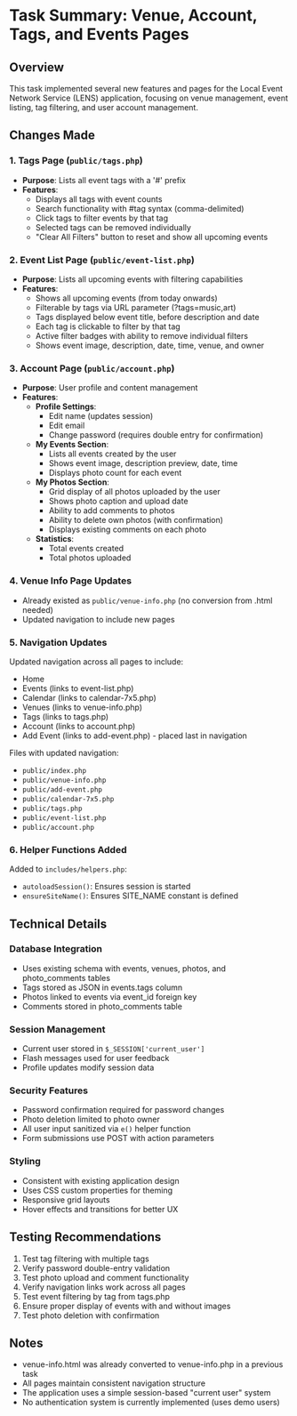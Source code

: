 # Task Summary: Venue, Account, Tags, and Events Pages

## Overview
This task implemented several new features and pages for the Local Event Network Service (LENS) application, focusing on venue management, event listing, tag filtering, and user account management.

## Changes Made

### 1. Tags Page (`public/tags.php`)
- **Purpose**: Lists all event tags with a '#' prefix
- **Features**:
  - Displays all tags with event counts
  - Search functionality with #tag syntax (comma-delimited)
  - Click tags to filter events by that tag
  - Selected tags can be removed individually
  - "Clear All Filters" button to reset and show all upcoming events

### 2. Event List Page (`public/event-list.php`)
- **Purpose**: Lists all upcoming events with filtering capabilities
- **Features**:
  - Shows all upcoming events (from today onwards)
  - Filterable by tags via URL parameter (?tags=music,art)
  - Tags displayed below event title, before description and date
  - Each tag is clickable to filter by that tag
  - Active filter badges with ability to remove individual filters
  - Shows event image, description, date, time, venue, and owner

### 3. Account Page (`public/account.php`)
- **Purpose**: User profile and content management
- **Features**:
  - **Profile Settings**:
    - Edit name (updates session)
    - Edit email
    - Change password (requires double entry for confirmation)
  - **My Events Section**:
    - Lists all events created by the user
    - Shows event image, description preview, date, time
    - Displays photo count for each event
  - **My Photos Section**:
    - Grid display of all photos uploaded by the user
    - Shows photo caption and upload date
    - Ability to add comments to photos
    - Ability to delete own photos (with confirmation)
    - Displays existing comments on each photo
  - **Statistics**:
    - Total events created
    - Total photos uploaded

### 4. Venue Info Page Updates
- Already existed as `public/venue-info.php` (no conversion from .html needed)
- Updated navigation to include new pages

### 5. Navigation Updates
Updated navigation across all pages to include:
- Home
- Events (links to event-list.php)
- Calendar (links to calendar-7x5.php)
- Venues (links to venue-info.php)
- Tags (links to tags.php)
- Account (links to account.php)
- Add Event (links to add-event.php) - placed last in navigation

Files with updated navigation:
- `public/index.php`
- `public/venue-info.php`
- `public/add-event.php`
- `public/calendar-7x5.php`
- `public/tags.php`
- `public/event-list.php`
- `public/account.php`

### 6. Helper Functions Added
Added to `includes/helpers.php`:
- `autoloadSession()`: Ensures session is started
- `ensureSiteName()`: Ensures SITE_NAME constant is defined

## Technical Details

### Database Integration
- Uses existing schema with events, venues, photos, and photo_comments tables
- Tags stored as JSON in events.tags column
- Photos linked to events via event_id foreign key
- Comments stored in photo_comments table

### Session Management
- Current user stored in `$_SESSION['current_user']`
- Flash messages used for user feedback
- Profile updates modify session data

### Security Features
- Password confirmation required for password changes
- Photo deletion limited to photo owner
- All user input sanitized via `e()` helper function
- Form submissions use POST with action parameters

### Styling
- Consistent with existing application design
- Uses CSS custom properties for theming
- Responsive grid layouts
- Hover effects and transitions for better UX

## Testing Recommendations
1. Test tag filtering with multiple tags
2. Verify password double-entry validation
3. Test photo upload and comment functionality
4. Verify navigation links work across all pages
5. Test event filtering by tag from tags.php
6. Ensure proper display of events with and without images
7. Test photo deletion with confirmation

## Notes
- venue-info.html was already converted to venue-info.php in a previous task
- All pages maintain consistent navigation structure
- The application uses a simple session-based "current user" system
- No authentication system is currently implemented (uses demo users)
